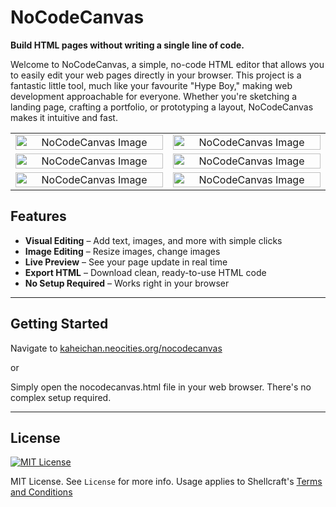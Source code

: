# NoCodeCanvas

**Build HTML pages without writing a single line of code.**

Welcome to NoCodeCanvas, a simple, no-code HTML editor that allows you to easily edit your web pages directly in your browser. This project is a fantastic little tool, much like your favourite "Hype Boy," making web development approachable for everyone. Whether you're sketching a landing page, crafting a portfolio, or prototyping a layout, NoCodeCanvas makes it intuitive and fast.

<table>
  <tr>
    <td align="center" width="500">
      <img src="https://iili.io/KuAs8Al.png" alt="NoCodeCanvas Image" width="100%">
    </td>
     <td align="center" width="500">
      <img src="https://iili.io/KuAXFLP.png" alt="NoCodeCanvas Image" width="100%">
    </td>
    </tr> <tr>
    <td align="center" width="500">
      <img src="https://iili.io/KuAX97j.png" alt="NoCodeCanvas Image" width="100%">
    </td>
   

  <td align="center" width="500">
      <img src="https://iili.io/KuAWydb.png" alt="NoCodeCanvas Image" width="100%">
    </td>
    </tr>
     <tr>
    <td align="center" width="500">
      <img src="https://iili.io/KuAXHkx.png" alt="NoCodeCanvas Image" width="100%">
    </td>
    <td align="center" width="500">
      <img src="https://iili.io/KuAXJmQ.png" alt="NoCodeCanvas Image" width="100%">
    </td>
  </tr>
</table>

## Features

- **Visual Editing** – Add text, images, and more with simple clicks
- **Image Editing** – Resize images, change images
- **Live Preview** – See your page update in real time  
- **Export HTML** – Download clean, ready-to-use HTML code  
- **No Setup Required** – Works right in your browser

---

## Getting Started

Navigate to 
[kaheichan.neocities.org/nocodecanvas](https://kaheichan.neocities.org/nocodecanvas)

or

Simply open the nocodecanvas.html file in your web browser. There's no complex setup required.

---

## License
[![MIT License](https://img.shields.io/badge/License-MIT-green.svg)](https://opensource.org/licenses/MIT)

MIT License. See ```License``` for more info. Usage applies to Shellcraft's [Terms and Conditions](https://kaheichan.neocities.org/privacyandterms)
